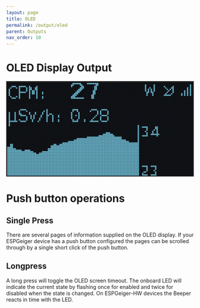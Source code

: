 ```yaml
---
layout: page
title: OLED
permalink: /output/oled
parent: Outputs
nav_order: 10
---
```


# OLED Display Output

![Img](../img/OLEDExample.png)

# Push button operations

## Single Press

There are several pages of information supplied on the OLED display. If your ESPGeiger device has a push button configured the pages can be scrolled through by a single short click of the push button.

## Longpress

A long press will toggle the OLED screen timeout. The onboard LED will indicate the current state by flashing once for enabled and twice for disabled when the state is changed. On ESPGeiger-HW devices the Beeper reacts in time with the LED.
